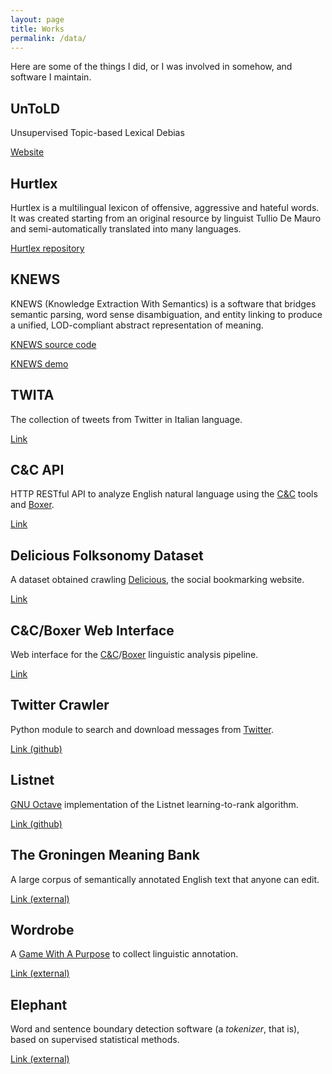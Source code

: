 ```yaml
---
layout: page
title: Works
permalink: /data/
---
```


Here are some of the things I did, or I was involved in somehow, and software I maintain.

UnToLD
-------

Unsupervised Topic-based Lexical Debias

[Website](/untold)

Hurtlex
-------

Hurtlex is a multilingual lexicon of offensive, aggressive and hateful words. 
It was created starting from an original resource by linguist Tullio De Mauro 
and semi-automatically translated into many languages.

[Hurtlex repository](https://github.com/valeriobasile/hurtlex)

KNEWS
-----

KNEWS (Knowledge Extraction With Semantics) is a software that bridges
semantic parsing, word sense disambiguation, and entity linking to
produce a unified, LOD-compliant abstract representation of meaning.

[KNEWS source code](https://github.com/valeriobasile/learningbyreading)

[KNEWS demo](http://gingerbeard.alwaysdata.net/knews/)

TWITA
--------------------------

The collection of tweets from Twitter in Italian language.

[Link](/twita/)

C&C API
-------

HTTP RESTful API to analyze English natural language using the
[C&C](http://svn.ask.it.usyd.edu.au/trac/candc) tools
and [Boxer](http://svn.ask.it.usyd.edu.au/trac/candc/wiki/boxer).

[Link](/candcapi/)

Delicious Folksonomy Dataset
------------------------------

A dataset obtained crawling [Delicious](https://delicious.com/), the social
bookmarking website.

[Link](/delicious/)

C&C/Boxer Web Interface
-----------------------

Web interface for the [C&C](http://svn.ask.it.usyd.edu.au/trac/candc)/[Boxer](http://svn.ask.it.usyd.edu.au/trac/candc/wiki/boxer)
linguistic analysis pipeline.

[Link](http://gmb.let.rug.nl/webdemo/)

Twitter Crawler
---------------

Python module to search and download messages from [Twitter](https://twitter.com).

[Link (github)](https://github.com/valeriobasile/twittercrawler)

Listnet
-------

[GNU Octave]() implementation of the Listnet learning-to-rank algorithm.

[Link (github)](https://github.com/valeriobasile/listnet)

The Groningen Meaning Bank
--------------------------

A large corpus of semantically annotated English text that anyone can edit.

[Link (external)](http://gmb.let.rug.nl/)

Wordrobe
------------------------------

A [Game With A Purpose](https://en.wikipedia.org/wiki/Human-based_computation_game) to collect linguistic annotation.

[Link (external)](http://www.wordrobe.org)

Elephant
-------

Word and sentence boundary detection software (a *tokenizer*, that is),
based on supervised statistical methods.

[Link (external)](http://gmb.let.rug.nl/elephant)

